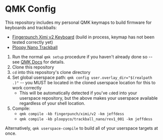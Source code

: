 # QMK Config

This repository includes my personal QMK keymaps to build firmware for
keyboards and trackballs:

* [Fingerpunch Ximi v2 Keyboard](keyboards/fingerpunch/ximi/v2/keymaps/jeffdess)
(build in process, keymap has not been tested correctly yet)
* [Ploopy Nano Trackball](keyboards/ploopyco/trackball_nano/rev1_001/keymaps/jeffdess)

1. Run the normal `qmk setup` procedure if you haven't already done so
  -- see [QMK Docs](https://docs.qmk.fm/#/newbs) for details.
1. Clone this repository
1. `cd` into this repository's clone directory
1. Set global userspace path: `qmk config user.overlay_dir="$(realpath .)"`
   -- you MUST be located in the cloned userspace location for this to
   work correctly
     * This will be automatically detected if you've `cd`ed into your userspace
       repository, but the above makes your userspace available regardless of
       your shell location.
1. Compile:
   * `qmk compile -kb fingerpunch/ximi/v2 -km jeffdess`
   * `qmk compile -kb ploopyco/trackball_nano/rev1_001 -km jeffdess`

Alternatively, `qmk userspace-compile` to build all of your userspace targets
at once.

